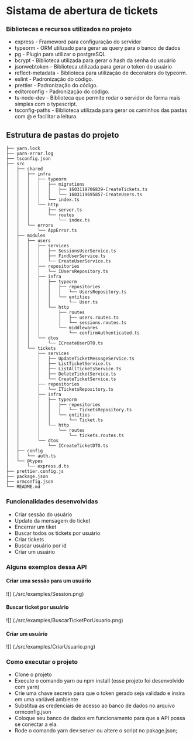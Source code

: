 # Sistama de abertura de tickets

### Bibliotecas e recursos utilizados no projeto

- express - Frameword para configuração do servidor
- typeorm - ORM utilizado para gerar as query para o banco de dados
- pg - Plugin para utilizar o postgreSQL
- bcrypt - Biblioteca utilizada para gerar o hash da senha do usuário
- jsonwebtoken - Biblioteca utilizada para gerar o token do usuário
- reflect-metadata - Biblioteca para utilização de decorators do typeorm.
- eslint - Padronização do código.
- prettier - Padronização do código.
- editorconfig - Padronização do código.
- ts-node-dev - Biblioteca que permite rodar o servidor de forma mais simples com o typescript.
- tsconfig-paths - Biblioteca utilizada para gerar os caminhos das pastas com @ e facilitar a leitura.

## Estrutura de pastas do projeto

```
├── yarn.lock
├── yarn-error.log
├── tsconfig.json
├── src
│   ├── shared
│   │   ├── infra
│   │   │   ├── typeorm
│   │   │   │   ├── migrations
│   │   │   │   │   ├── 1603119706839-CreateTickets.ts
│   │   │   │   │   └── 1603119695857-CreateUsers.ts
│   │   │   │   └── index.ts
│   │   │   └── http
│   │   │       ├── server.ts
│   │   │       └── routes
│   │   │           └── index.ts
│   │   └── errors
│   │       └── AppError.ts
│   ├── modules
│   │   ├── users
│   │   │   ├── services
│   │   │   │   ├── SessionsUserService.ts
│   │   │   │   ├── FindUserService.ts
│   │   │   │   └── CreateUserService.ts
│   │   │   ├── repositories
│   │   │   │   └── IUsersRepository.ts
│   │   │   ├── infra
│   │   │   │   ├── typeorm
│   │   │   │   │   ├── repositories
│   │   │   │   │   │   └── UsersRepository.ts
│   │   │   │   │   └── entities
│   │   │   │   │       └── User.ts
│   │   │   │   └── http
│   │   │   │       ├── routes
│   │   │   │       │   ├── users.routes.ts
│   │   │   │       │   └── sessions.routes.ts
│   │   │   │       └── middlewares
│   │   │   │           └── confirmAuthenticated.ts
│   │   │   └── dtos
│   │   │       └── ICreateUserDTO.ts
│   │   └── tickets
│   │       ├── services
│   │       │   ├── UpdateTicketMessageService.ts
│   │       │   ├── ListTicketService.ts
│   │       │   ├── ListAllTicketsService.ts
│   │       │   ├── DeleteTicketService.ts
│   │       │   └── CreateTicketService.ts
│   │       ├── repositories
│   │       │   └── ITicketsRepository.ts
│   │       ├── infra
│   │       │   ├── typeorm
│   │       │   │   ├── repositories
│   │       │   │   │   └── TicketsRepository.ts
│   │       │   │   └── entities
│   │       │   │       └── Ticket.ts
│   │       │   └── http
│   │       │       └── routes
│   │       │           └── tickets.routes.ts
│   │       └── dtos
│   │           └── ICreateTicketDTO.ts
│   ├── config
│   │   └── auth.ts
│   └── @types
│       └── express.d.ts
├── prettier.config.js
├── package.json
├── ormconfig.json
└── README.md
```

### Funcionalidades desenvolvidas

- Criar sessão do usuário
- Update da mensagem do ticket
- Encerrar um tiket
- Buscar todos os tickets por usuário
- Criar tickets
- Buscar usuário por id
- Criar um usuário

### Alguns exemplos dessa API

#### Criar uma sessão para um usuário

![] (./src/examples/Session.png)

#### Buscar ticket por usuário

![] (./src/examples/BuscarTicketPorUsuario.png)

#### Criar um usuário

![] (./src/examples/CriarUsuario.png)

### Como executar o projeto

- Clone o projeto
- Execute o comando yarn ou npm install (esse projeto foi desenvolvido com yarn)
- Crie uma chave secreta para que o token gerado seja validado e insira em uma
variável ambiente
- Substitua as credenciais de acesso ao banco de dados no arquivo ormconfig.json
- Coloque seu banco de dados em funcionamento para que a API possa se conectar
a ela.
- Rode o comando yarn dev:server ou altere o script no pakage.json;

